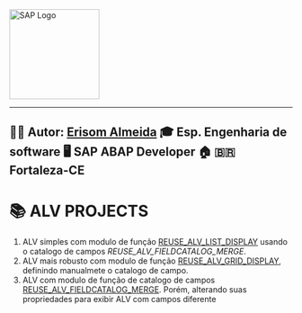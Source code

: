 
<img src="https://www.sap.com/content/dam/application/shared/logos/sap-logo-svg.svg" alt="SAP Logo" width="160" />

---
🧑‍💼 **Autor:** [Erisom Almeida](https://linkedin.com/in/erisom-almeida-3911a6ab)
🎓 Esp. Engenharia de software
🖥️ SAP ABAP Developer
🏠 🇧🇷 Fortaleza-CE  
---
# 📚 ALV PROJECTS

1. ALV simples com modulo de função [REUSE_ALV_LIST_DISPLAY](/ALV_PROJECTS/ALV/ZPROG_ALV_DISPLAY_ERI.ABAP) usando o catalogo de campos _REUSE_ALV_FIELDCATALOG_MERGE_.
2. ALV mais robusto com modulo de função [REUSE_ALV_GRID_DISPLAY](/ALV_PROJECTS/ALV/ZPROG_ALV_GRID_DISPLAY_ERI.ABAP), definindo manualmete o catalogo de campo.
3. ALV com modulo de função de catalogo de campos [REUSE_ALV_FIELDCATALOG_MERGE](/ALV_PROJECTS/ALV/ZPROG_ALV_FIELDCATALOG_MER_ERI.ABAP). Porém, alterando suas propriedades para exibir ALV com campos diferente

